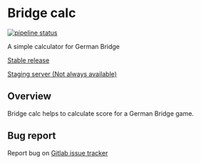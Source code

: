 # Bridge calc

[![pipeline status](https://gitlab.com/holi0317/bridge-calc/badges/master/pipeline.svg)](https://gitlab.com/holi0317/bridge-calc/commits/master)

A simple calculator for German Bridge

[Stable release](https://bridge.holi0317.net)

[Staging server (Not always available)](https://staging.bridge-calc-8c2a7.appspot.com)

## Overview
Bridge calc helps to calculate score for a German Bridge game.

## Bug report
Report bug on [Gitlab issue tracker](https://gitlab.com/holi0317/bridge-calc/issues)
